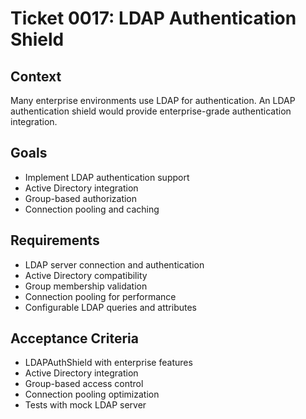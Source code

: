 # Ticket 0017: LDAP Authentication Shield

## Context
Many enterprise environments use LDAP for authentication. An LDAP authentication shield would provide enterprise-grade authentication integration.

## Goals
- Implement LDAP authentication support
- Active Directory integration
- Group-based authorization
- Connection pooling and caching

## Requirements
- LDAP server connection and authentication
- Active Directory compatibility
- Group membership validation
- Connection pooling for performance
- Configurable LDAP queries and attributes

## Acceptance Criteria
- LDAPAuthShield with enterprise features
- Active Directory integration
- Group-based access control
- Connection pooling optimization
- Tests with mock LDAP server